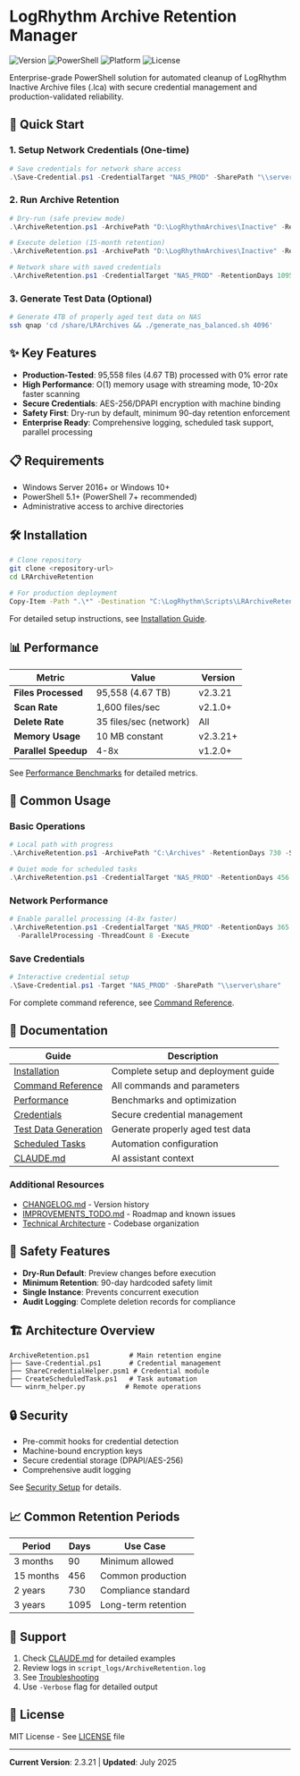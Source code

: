 # LogRhythm Archive Retention Manager

![Version](https://img.shields.io/badge/version-2.3.21-blue.svg)
![PowerShell](https://img.shields.io/badge/powershell-5.1%2B-blue.svg)
![Platform](https://img.shields.io/badge/platform-windows-lightgrey.svg)
![License](https://img.shields.io/badge/license-MIT-green.svg)

Enterprise-grade PowerShell solution for automated cleanup of LogRhythm Inactive Archive files (.lca) with secure credential management and production-validated reliability.

## 🚀 Quick Start

### 1. Setup Network Credentials (One-time)
```powershell
# Save credentials for network share access
.\Save-Credential.ps1 -CredentialTarget "NAS_PROD" -SharePath "\\server\share"
```

### 2. Run Archive Retention
```powershell
# Dry-run (safe preview mode)
.\ArchiveRetention.ps1 -ArchivePath "D:\LogRhythmArchives\Inactive" -RetentionDays 456

# Execute deletion (15-month retention)
.\ArchiveRetention.ps1 -ArchivePath "D:\LogRhythmArchives\Inactive" -RetentionDays 456 -Execute

# Network share with saved credentials
.\ArchiveRetention.ps1 -CredentialTarget "NAS_PROD" -RetentionDays 1095 -Execute
```

### 3. Generate Test Data (Optional)
```bash
# Generate 4TB of properly aged test data on NAS
ssh qnap 'cd /share/LRArchives && ./generate_nas_balanced.sh 4096'
```

## ✨ Key Features

- **Production-Tested**: 95,558 files (4.67 TB) processed with 0% error rate
- **High Performance**: O(1) memory usage with streaming mode, 10-20x faster scanning
- **Secure Credentials**: AES-256/DPAPI encryption with machine binding
- **Safety First**: Dry-run by default, minimum 90-day retention enforcement
- **Enterprise Ready**: Comprehensive logging, scheduled task support, parallel processing

## 📋 Requirements

- Windows Server 2016+ or Windows 10+
- PowerShell 5.1+ (PowerShell 7+ recommended)
- Administrative access to archive directories

## 🛠️ Installation

```bash
# Clone repository
git clone <repository-url>
cd LRArchiveRetention

# For production deployment
Copy-Item -Path ".\*" -Destination "C:\LogRhythm\Scripts\LRArchiveRetention\" -Recurse
```

For detailed setup instructions, see [Installation Guide](docs/installation.md).

## 📊 Performance

| Metric | Value | Version |
|--------|-------|---------|
| **Files Processed** | 95,558 (4.67 TB) | v2.3.21 |
| **Scan Rate** | 1,600 files/sec | v2.1.0+ |
| **Delete Rate** | 35 files/sec (network) | All |
| **Memory Usage** | 10 MB constant | v2.3.21+ |
| **Parallel Speedup** | 4-8x | v1.2.0+ |

See [Performance Benchmarks](docs/performance-benchmarks.md) for detailed metrics.

## 🔧 Common Usage

### Basic Operations

```powershell
# Local path with progress
.\ArchiveRetention.ps1 -ArchivePath "C:\Archives" -RetentionDays 730 -ShowDeleteProgress

# Quiet mode for scheduled tasks
.\ArchiveRetention.ps1 -CredentialTarget "NAS_PROD" -RetentionDays 456 -QuietMode -Execute
```

### Network Performance

```powershell
# Enable parallel processing (4-8x faster)
.\ArchiveRetention.ps1 -CredentialTarget "NAS_PROD" -RetentionDays 365 `
  -ParallelProcessing -ThreadCount 8 -Execute
```

### Save Credentials

```powershell
# Interactive credential setup
.\Save-Credential.ps1 -Target "NAS_PROD" -SharePath "\\server\share"
```

For complete command reference, see [Command Reference](docs/command-reference.md).

## 📖 Documentation

| Guide | Description |
|-------|-------------|
| [Installation](docs/installation.md) | Complete setup and deployment guide |
| [Command Reference](docs/command-reference.md) | All commands and parameters |
| [Performance](docs/performance-benchmarks.md) | Benchmarks and optimization |
| [Credentials](docs/credentials.md) | Secure credential management |
| [Test Data Generation](tests/README.md) | Generate properly aged test data |
| [Scheduled Tasks](docs/scheduled-task-setup.md) | Automation configuration |
| [CLAUDE.md](CLAUDE.md) | AI assistant context |

### Additional Resources

- [CHANGELOG.md](CHANGELOG.md) - Version history
- [IMPROVEMENTS_TODO.md](IMPROVEMENTS_TODO.md) - Roadmap and known issues
- [Technical Architecture](docs/PROJECT_STRUCTURE.md) - Codebase organization

## 🚨 Safety Features

- **Dry-Run Default**: Preview changes before execution
- **Minimum Retention**: 90-day hardcoded safety limit
- **Single Instance**: Prevents concurrent execution
- **Audit Logging**: Complete deletion records for compliance

## 🏗️ Architecture Overview

```
ArchiveRetention.ps1          # Main retention engine
├── Save-Credential.ps1       # Credential management
├── ShareCredentialHelper.psm1 # Credential module
├── CreateScheduledTask.ps1   # Task automation
└── winrm_helper.py          # Remote operations
```

## 🔒 Security

- Pre-commit hooks for credential detection
- Machine-bound encryption keys
- Secure credential storage (DPAPI/AES-256)
- Comprehensive audit logging

See [Security Setup](docs/pre-commit-security-setup.md) for details.

## 📈 Common Retention Periods

| Period | Days | Use Case |
|--------|------|----------|
| 3 months | 90 | Minimum allowed |
| 15 months | 456 | Common production |
| 2 years | 730 | Compliance standard |
| 3 years | 1095 | Long-term retention |

## 🤝 Support

1. Check [CLAUDE.md](CLAUDE.md) for detailed examples
2. Review logs in `script_logs/ArchiveRetention.log`
3. See [Troubleshooting](docs/installation.md#troubleshooting)
4. Use `-Verbose` flag for detailed output

## 📜 License

MIT License - See [LICENSE](LICENSE) file

---

**Current Version**: 2.3.21 | **Updated**: July 2025